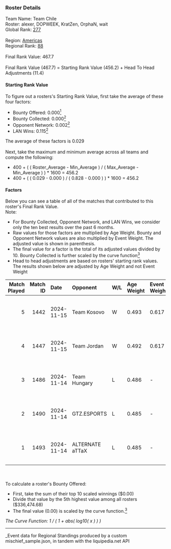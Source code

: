 ### Roster Details<br />
Team Name: Team Chile<br />
Roster: alexer, DOPWEEK, KratZen, OrphaN, wait<br />
Global Rank: [277](../../standings_global_2025_03_01.md)<br />
<br />
Region: [Americas]( ../../standings_americas_2025_03_01.md)<br />
Regional Rank: [88]( ../../standings_americas_2025_03_01.md)<br />
<br />
Final Rank Value:  467.7<br />
<br />
Final Rank Value (467.7) = Starting Rank Value (456.2) + Head To Head Adjustments (11.4)<br />

#### Starting Rank Value<br />
To figure out a rosters's Starting Rank Value, first take the average of these four factors:<br />
- Bounty Offered: 0.000[<sup>1</sup>](#table2)
- Bounty Collected: 0.000[<sup>2</sup>](#table1)
- Opponent Network: 0.002[<sup>2</sup>](#table1)
- LAN Wins: 0.115[<sup>2</sup>](#table1)

The average of these factors is 0.029<br />
<br />
Next, take the maximum and minimum average across all teams and compute the following:<br />
- 400 + ( ( Roster_Average - Min_Average ) / ( Max_Average - Min_Average ) ) * 1600 = 456.2
- 400 + ( ( 0.029 - 0.000 ) / ( 0.828 - 0.000 ) ) * 1600 = 456.2


#### Factors<br />
Below you can see a table of all of the matches that contributed to this roster's Final Rank Value.<br />
Note:<br />

- For Bounty Collected, Opponent Network, and LAN Wins, we consider only the ten best results over the past 6 months.
- Raw values for those factors are multiplied by Age Weight. Bounty and Opponent Network values are also multiplied by Event Weight. The adjusted value is shown in parenthesis.
- The final value for a factor is the total of its adjusted values divided by 10. Bounty Collected is further scaled by the curve function[<sup>3</sup>](#curveFunction)
- Head to head adjustments are based on rosters' starting rank values. The results shown below are adjusted by Age Weight and not Event Weight
<span id="table1"></span><br />


| Match Played | Match ID | Date       | Opponent        | W/L | Age Weight | Event Weight | Bounty Collected | Opponent Network | LAN Wins  | H2H Adj. | Roster                                 |
| -: | -: | :- | :- | :- | :- | :- | :- | :- | :- | -: | :- |
|            5 |     1442 | 2024-11-15 | Team Kosovo     | W   | 0.493      | 0.617        | 0.000 (0.000)    | 0.022 (0.007)    | 1 (0.493) |     8.45 | alexer, DOPWEEK, KratZen, OrphaN, wait |
|            4 |     1447 | 2024-11-15 | Team Jordan     | W   | 0.492      | 0.617        | 0.000 (0.000)    | 0.029 (0.009)    | 1 (0.492) |     7.27 | alexer, DOPWEEK, KratZen, OrphaN, wait |
|            3 |     1486 | 2024-11-14 | Team Hungary    | L   | 0.486      | -            | -                | -                | -         |    -2.47 | alexer, DOPWEEK, KratZen, OrphaN, wait |
|            2 |     1490 | 2024-11-14 | GTZ.ESPORTS     | L   | 0.485      | -            | -                | -                | -         |    -0.41 | alexer, DOPWEEK, KratZen, OrphaN, wait |
|            1 |     1493 | 2024-11-14 | ALTERNATE aTTaX | L   | 0.485      | -            | -                | -                | -         |    -1.43 | alexer, DOPWEEK, KratZen, OrphaN, wait |

<br />
<span id="table2"></span><br />
To calculate a roster's Bounty Offered:<br />

- First, take the sum of their top 10 scaled winnings ($0.00)
- Divide that value by the 5th highest value among all rosters ($336,474.68)
- The final value (0.00) is scaled by the curve function.[<sup>3</sup>](#curveFunction)

<span id="curveFunction"></span>_The Curve Function: 1 / ( 1 + abs( log10( x ) ) )_<br />

---
_Event data for Regional Standings produced by a custom mischief_sample.json, in tandem with the liquipedia.net API<br />
